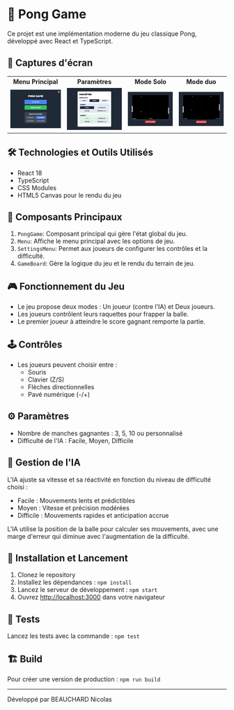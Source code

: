 # 🏓 Pong Game

Ce projet est une implémentation moderne du jeu classique Pong, développé avec React et TypeScript.

## 📸 Captures d'écran

<table>
  <tr>
    <th>Menu Principal</th>
    <th>Paramètres</th>
    <th>Mode Solo</th>
    <th>Mode duo</th>
  </tr>
  <tr>
    <td><img src="src/assets/pong-game-menu.png" width="200" alt="Menu"></td>
    <td><img src="src/assets/pong-game-settings.png" width="200" alt="Settings"></td>
    <td><img src="src/assets/pong-game-solo.png" width="200" alt="Solo"></td>
    <td><img src="src/assets/pong-game-duo.png" width="200" alt="Duo"></td>
  </tr>
</table>

## 🛠 Technologies et Outils Utilisés

- React 18
- TypeScript
- CSS Modules
- HTML5 Canvas pour le rendu du jeu

## 🧩 Composants Principaux

1. `PongGame`: Composant principal qui gère l'état global du jeu.
2. `Menu`: Affiche le menu principal avec les options de jeu.
3. `SettingsMenu`: Permet aux joueurs de configurer les contrôles et la difficulté.
4. `GameBoard`: Gère la logique du jeu et le rendu du terrain de jeu.

## 🎮 Fonctionnement du Jeu

- Le jeu propose deux modes : Un joueur (contre l'IA) et Deux joueurs.
- Les joueurs contrôlent leurs raquettes pour frapper la balle.
- Le premier joueur à atteindre le score gagnant remporte la partie.

## 🕹️ Contrôles

- Les joueurs peuvent choisir entre :
  - Souris
  - Clavier (Z/S)
  - Flèches directionnelles
  - Pavé numérique (-/+)

## ⚙ Paramètres

- Nombre de manches gagnantes : 3, 5, 10 ou personnalisé
- Difficulté de l'IA : Facile, Moyen, Difficile

## 🤖 Gestion de l'IA

L'IA ajuste sa vitesse et sa réactivité en fonction du niveau de difficulté choisi :

- Facile : Mouvements lents et prédictibles
- Moyen : Vitesse et précision modérées
- Difficile : Mouvements rapides et anticipation accrue

L'IA utilise la position de la balle pour calculer ses mouvements, avec une marge d'erreur qui diminue avec l'augmentation de la difficulté.

## 🚀 Installation et Lancement

1. Clonez le repository
2. Installez les dépendances : `npm install`
3. Lancez le serveur de développement : `npm start`
4. Ouvrez [http://localhost:3000](http://localhost:3000) dans votre navigateur

## 🧪 Tests

Lancez les tests avec la commande : `npm test`

## 🏗 Build

Pour créer une version de production : `npm run build`

---

Développé par BEAUCHARD Nicolas
